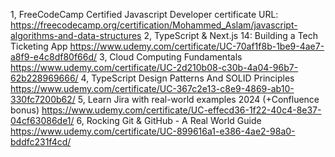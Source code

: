 1, FreeCodeCamp Certified Javascript Developer certificate URL: https://freecodecamp.org/certification/Mohammed_Aslam/javascript-algorithms-and-data-structures
2, TypeScript & Next.js 14: Building a Tech Ticketing App https://www.udemy.com/certificate/UC-70af1f8b-1be9-4ae7-a8f9-e4c8df80f66d/
3, Cloud Computing Fundamentals https://www.udemy.com/certificate/UC-2d210b08-c30b-4a04-96b7-62b228969666/
4, TypeScript Design Patterns And SOLID Principles https://www.udemy.com/certificate/UC-367c2e13-c8e9-4869-ab10-330fc7200b62/
5, Learn Jira with real-world examples 2024 (+Confluence bonus) https://www.udemy.com/certificate/UC-effecd36-1f22-40c4-8e37-04cf63086de1/
6, Rocking Git & GitHub - A Real World Guide https://www.udemy.com/certificate/UC-899616a1-e386-4ae2-98a0-bddfc231f4cd/
